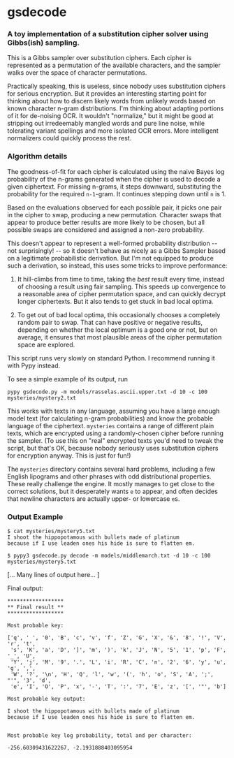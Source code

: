 # gsdecode
### A toy implementation of a substitution cipher solver using Gibbs(ish) sampling.

This is a Gibbs sampler over substitution ciphers. Each cipher is represented as a permutation of the available characters, and the sampler walks over the space of character permutations.

Practically speaking, this is useless, since nobody uses substitution ciphers for serious encryption. But it provides an interesting starting point for thinking about how to discern likely words from unlikely words based on known character n-gram distributions. I'm thinking about adapting portions of it for de-noising OCR. It wouldn't "normalize," but it might be good at stripping out irredeemably mangled words and pure line noise, while tolerating variant spellings and more isolated OCR errors. More intelligent normalizers could quickly process the rest.

### Algorithm details

The goodness-of-fit for each cipher is calculated using the naive Bayes log probability of the n-grams generated when the cipher is used to decode a given ciphertext. For missing n-grams, it steps downward, substituting the probability for the required `n-1`-gram. It continues stepping down until `n` is 1.

Based on the evaluations observed for each possible pair, it picks one pair in the cipher to swap, producing a new permutation. Character swaps that appear to produce better results are more likely to be chosen, but all possible swaps are considered and assigned a non-zero probability.

This doesn't appear to represent a well-formed probability distribution -- not surprisingly! -- so it doesn't behave as nicely as a Gibbs Sampler based on a legitimate probabilistic derivation. But I'm not equipped to produce such a derivation, so instead, this uses some tricks to improve performance:

1. It hill-climbs from time to time, taking the _best_ result every time, instead of choosing a result using fair sampling. This speeds up convergence to a reasonable area of cipher permutation space, and can quickly decrypt longer ciphertexts. But it also tends to get stuck in bad local optima.

2. To get out of bad local optima, this occasionally chooses a completely random pair to swap. That can have positive or negative results, depending on whether the local optimum is a good one or not, but on average, it ensures that most plausible areas of the cipher permutation space are explored.

This script runs very slowly on standard Python. I recommend running it with Pypy instead.

To see a simple example of its output, run

    pypy gsdecode.py -m models/rasselas.ascii.upper.txt -d 10 -c 100 mysteries/mystery2.txt

This works with texts in any language, assuming you have a large enough model text (for calculating n-gram probabilities) and know the probable language of the ciphertext. `mysteries` contains a range of different plain texts, which are encrypted using a randomly-chosen cipher before running the sampler. (To use this on "real" encrypted texts you'd need to tweak the script, but that's OK, because nobody seriously uses substitution ciphers for encryption anyway. This is just for fun!)

The `mysteries` directory contains several hard problems, including a few English lipograms and other phrases with odd distributional properties. These really challenge the engine. It mostly manages to get close to the correct solutions, but it desperately wants `e` to appear, and often decides that newline characters are actually upper- or lowercase `e`s.

### Output Example

```
$ cat mysteries/mystery5.txt 
I shoot the hippopotamous with bullets made of platinum
because if I use leaden ones his hide is sure to flatten em.

$ pypy3 gsdecode.py decode -m models/middlemarch.txt -d 10 -c 100 mysteries/mystery5.txt
```
[... Many lines of output here... ]

Final output:

```
******************
** Final result **
******************

Most probable key: 

['q', ' ', '0', 'B', 'c', 'v', 'f', 'Z', 'G', 'X', '&', '8', '!', 'V', 'r', 't', 
 's', 'K', 'a', 'D', ']', 'm', ')', 'k', 'J', 'N', '5', '1', 'p', 'F', '_', 'U', 
 'Y', 'j', 'M', '9', '.', 'L', 'i', 'R', 'C', 'n', '2', '6', 'y', 'u', 'g', ',', 
 'W', '?', '\n', 'H', 'Q', 'l', 'w', '(', 'h', 'o', 'S', 'A', ';', "'", '3', 'd', 
 'e', 'I', 'O', 'P', 'x', '-', 'T', ':', '7', 'E', 'z', '[', '"', 'b']

Most probable key output: 

I shoot the hippopotamous with bullets made of platinum
because if I use leaden ones his hide is sure to flatten em.


Most probable key log probability, total and per character: 

-256.60309431622267, -2.1931888403095954
```
